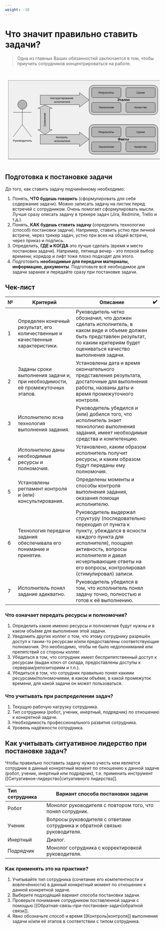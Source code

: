 ```yaml
---
weight: -10
---
```

# Что значит правильно ставить задачи?
> Одна из главных Ваших обязанностей заключается в том, чтобы приучить сотрудников концентрироваться на работе.

<pre>  
    <svg xmlns="http://www.w3.org/2000/svg" width="631" height="321" viewBox="0 0 631 321"  
         style="max-width: 631px; width: 100%; height: auto; display: block; padding: 0 10px;">  
        <rect x="0" y="0" width="630" height="320" fill="#f0f0f0" stroke="#000"/>  
        <ellipse cx="57.5" cy="98.75" rx="18.75" ry="18.75" fill="#b3b3b3" stroke="#000"/>  
        <path d="M57.5 117.5V180M57.5 130H20M57.5 130H95M57.5 180L20 230M57.5 180L95 230" stroke="#000" fill="none"/>  
        <text x="58" y="249" font-size="12" font-family="Helvetica" text-anchor="middle">Руководитель</text>  
  
        <path d="M130.5 98.97V60.35H290.64V49.85L329.5 79.66L290.64 109.47V98.97Z" fill="#ccc" stroke="#000"/>  
        <text x="220" y="83" font-size="11" font-family="Helvetica" text-anchor="middle">  
            <tspan x="220" dy="-7">Инструктирование</tspan>  
            <tspan x="220" dy="15">исполнителя</tspan>  
        </text>  
  
        <path d="M130.5 258.97V220.35H290.64V209.85L329.5 239.66L290.64 269.47V258.97Z" fill="#ccc" stroke="#000"/>  
        <text x="220" y="243" font-size="11" font-family="Helvetica" text-anchor="middle">  
            <tspan x="220" dy="-7">Контроль</tspan>  
            <tspan x="220" dy="15">исполнителя</tspan>  
        </text>  
  
        <path d="M168.97 200.5H179.47L150 219.5L120.53 200.5H131.03V113.85H120.53L150 100.5L179.47 113.85H168.97Z"  
              fill="#ccc" stroke="#000"/>  
        <text transform="rotate(-90 150 160)" x="150" y="163" font-size="11" font-family="Helvetica"  
              text-anchor="middle">Сравнение  
        </text>  
  
        <rect x="330" y="20" width="280" height="120" rx="18" ry="18" fill="#ccc" stroke="#000"/>  
        <text x="470" y="84" font-size="14" font-family="Helvetica" text-anchor="middle">  
            <tspan font-weight="bold">Эталон</tspan>  
        </text>  
  
        <rect x="340" y="30" width="120" height="40" rx="6" ry="6" fill="#b3b3b3" stroke="#000"/>  
        <text x="400" y="54" font-size="12" font-family="Helvetica" text-anchor="middle">Результаты</text>  
  
        <rect x="480" y="30" width="120" height="40" rx="6" ry="6" fill="#b3b3b3" stroke="#000"/>  
        <text x="540" y="54" font-size="12" font-family="Helvetica" text-anchor="middle">Сроки</text>  
  
        <rect x="340" y="90" width="120" height="40" rx="6" ry="6" fill="#b3b3b3" stroke="#000"/>  
        <text x="400" y="114" font-size="12" font-family="Helvetica" text-anchor="middle">Технологии</text>  
  
        <rect x="480" y="90" width="120" height="40" rx="6" ry="6" fill="#b3b3b3" stroke="#000"/>  
        <text x="540" y="114" font-size="12" font-family="Helvetica" text-anchor="middle">Качество</text>  
  
        <rect x="330" y="180" width="280" height="120" rx="18" ry="18" fill="#ccc" stroke="#000"/>  
  
        <rect x="330" y="180" width="280" height="120" rx="18" ry="18" fill="#ccc" stroke="#000"/>  
        <text x="470" y="244" font-size="14" font-family="Helvetica" text-anchor="middle">  
            <tspan font-weight="bold">Факты</tspan>  
        </text>  
  
        <rect x="340" y="190" width="120" height="40" rx="6" ry="6" fill="#b3b3b3" stroke="#000"/>  
        <text x="400" y="214" font-size="12" font-family="Helvetica" text-anchor="middle">Результаты</text>  
  
        <rect x="480" y="190" width="120" height="40" rx="6" ry="6" fill="#b3b3b3" stroke="#000"/>  
        <text x="540" y="214" font-size="12" font-family="Helvetica" text-anchor="middle">Сроки</text>  
  
        <rect x="340" y="250" width="120" height="40" rx="6" ry="6" fill="#b3b3b3" stroke="#000"/>  
        <text x="400" y="274" font-size="12" font-family="Helvetica" text-anchor="middle">Технологии</text>  
  
        <rect x="480" y="250" width="120" height="40" rx="6" ry="6" fill="#b3b3b3" stroke="#000"/>  
        <text x="540" y="274" font-size="12" font-family="Helvetica" text-anchor="middle">Качество</text>  
    </svg>  
</pre>

## Подготовка к постановке задачи
До того, как ставить задачу подчинённому необходимо:

1. Понять, **ЧТО будешь говорить** (сформулировать для себя содержание задачи).
   Можно записать задачу на листик перед встречей с сотрудником. Очень помогает сформулировать мысли. Лучше сразу описать задачу в трекере задач (Jira, Redmine, Trello и т.д.).
2. Понять, **КАК будешь ставить задачу** (определить технологию (способ) постановки задачи).
   Например, ставить устно при личной встрече, через трекер задач, устно при всех на общей встрече, через приказ и подпись.
3. Определить, **ГДЕ и КОГДА** это лучше сделать (время и место постановки задачи).
   Например, пятница вечер - это плохой выбор времени; коридор и лифт тоже плохо подходят для этого.
4. Подготовить **необходимые для передачи материалы, информацию, документы**.
   Подготовьте всё необходимое для задачи заранее и передайте сразу при постановке задачи.

## Чек-лист

| №   | Критерий                                                                        | Описание                                                                                                                                                                                                                                                      | ✔️  |
| --- | ------------------------------------------------------------------------------- | ------------------------------------------------------------------------------------------------------------------------------------------------------------------------------------------------------------------------------------------------------------- |:--- |
| 1   | Определен конечный результат, его количественные и качественные характеристики. | Руководитель четко обозначил, что должен сделать исполнитель, в каком виде и объеме должен быть представлен результат, по каким критериям будет оцениваться качество выполнения задачи.                                                                       |     |
| 2   | Заданы сроки выполнения задачи и, при необходимости, её промежуточных этапов.   | Установлены дата и время окончательного представления результата, достаточные для выполнения работы, названы даты и время промежуточного контроля.                                                                                                            |     |
| 3   | Исполнителю ясна технология выполнения задания.                                 | Руководитель убедился и (или) добился того, что исполнитель знает технологию выполнения задания, имеет необходимые средства и компетенцию.                                                                                                                    |     |
| 4   | Исполнителю даны необходимые ресурсы и полномочия.                              | Установлено, каким образом исполнитель получит ресурсы, и каким образом будут переданы ему полномочия.                                                                                                                                                        |     |
| 5   | Установлены регламент контроля и (или) консультирования.                        | Определены моменты и способы контроля выполнения задания, оказания помощи исполнителю.                                                                                                                                                                        |     |
| 6   | Технология передачи задания обеспечивала его понимание и принятие.              | Руководитель выдержал структуру (последовательно переходил от пункта к пункту, убеждался в ясности каждого пункта для исполнителя), поощрял активность, вопросы исполнителя и давал исчерпывающие ответы на его вопросы, контролировал (стимулировал) записи. |     |
| 7   | Исполнитель понял задание адекватно.                                            | Руководитель убедился в том, что исполнитель понял задачу точно, полностью и готов к её выполнению.                                                                                                                                                           |     |

### Что означает передать ресурсы и полномочия?

1. Определить какие именно ресурсы и полномочия будут нужны и в каком объёме для выполнения этой задачи.
2. Уведомить других коллег о том, что этому сотруднику разрешён доступ к таким-то ресурсам и/или предоставлены соответствующие полномочия. Это необходимо, чтобы не было недопониманий или препятствий со стороны коллег.
3. Убедиться в том, что сотрудник имеет беспрепятственный доступ к ресурсам (выдан ключ от склада, предоставлены доступы к серверам/репозиториям и т.п.).
4. Убедиться в том, что сотрудник правильно понял какими ресурсами/полномочиями, в каком объёме, в какой промежуток времени, для какой задачи он может пользоваться.

### Что учитывать при распределении задач?

1. Текущую рабочую нагрузку сотрудника.
2. Тип сотрудника (робот, ученик, инертный, подрядчик) по отношению к конкретной задаче.
3. Необходимость профессионального развития сотрудника.
4. Уровень надёжности сотрудника.

## Как учитывать ситуативное лидерство при постановке задач?
Чтобы правильно поставить задачу нужно учесть кем является сотрудник в данный конкретный момент по отношению к данной задаче (робот, ученик, инертный или подрядчик), т.е. применить инструмент [[Ситуативное-лидерство|ситуативного лидерства]].

| Тип сотрудника | Вариант способа постановки задачи                                          |
| :------------- | -------------------------------------------------------------------------- |
| Робот          | Монолог руководителя с повтором того, что понял сотрудник.                 |
| Ученик         | Вопросы руководителя с ответами сотрудника и обратной связью руководителя. |
| Инертный       | Диалог.                                                                    |
| Подрядчик      | Монолог сотрудника с корректировкой руководителя.                          |

### Как применять это на практике?

1. Учитывайте тип сотрудника (сочетание его компетентности и вовлечённости) в данный конкретный момент по отношению к данной конкретной задаче.
2. Выберите подходящий вариант способа постановки задачи.
3. Проверьте понимание сотрудником поставленной задачи с помощью [[Обратная-связь-при-постановке-задач|обратной связи]].
4. Явно обозначьте способ и время [[Контроль|контроля]] выполнения задачи и/или её этапов в соответствии с типом сотрудника.